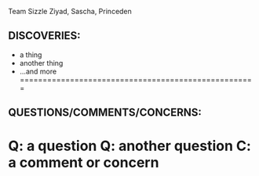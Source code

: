 Team Sizzle
Ziyad, Sascha, Princeden

DISCOVERIES:
----------------------------------------------------
* a thing
* another thing
* ...and more
====================================================


QUESTIONS/COMMENTS/CONCERNS:
----------------------------------------------------
Q: a question
Q: another question
C: a comment or concern
====================================================
